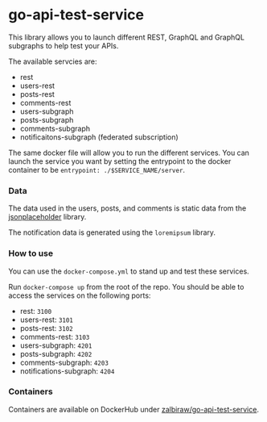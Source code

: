# go-api-test-service
This library allows you to launch different REST, GraphQL and GraphQL subgraphs to help test your APIs.

The available servcies are:
- rest
- users-rest
- posts-rest
- comments-rest
- users-subgraph
- posts-subgraph
- comments-subgraph
- notificaitons-subgraph (federated subscription)

The same docker file will allow you to run the different services. You can launch the service you want by setting the entrypoint to the docker container to be `entrypoint: ./$SERVICE_NAME/server`.

### Data
The data used in the users, posts, and comments is static data from the [jsonplaceholder](https://github.com/typicode/jsonplaceholder) library. 

The notification data is generated using the `loremipsum` library.

### How to use
You can use the `docker-compose.yml` to stand up and test these services. 

Run `docker-compose up` from the root of the repo. You should be able to access the services on the following ports:
- rest: `3100`
- users-rest: `3101`
- posts-rest: `3102`
- comments-rest: `3103`
- users-subgraph: `4201`
- posts-subgraph: `4202`
- comments-subgraph: `4203`
- notifications-subgraph: `4204`

### Containers
Containers are available on DockerHub under [zalbiraw/go-api-test-service](https://hub.docker.com/r/zalbiraw/go-api-test-service).

